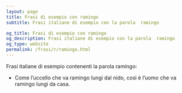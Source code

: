 ```yaml
---
layout: page
title: Frasi di esempio con ramingo 
subtitle: Frasi italiane di esempio con la parola  ramingo

og_title: Frasi di esempio con ramingo 
og_description: Frasi italiane di esempio con la parola  ramingo
og_type: website
permalink: /frasi/r/ramingo.html
---
```


Frasi italiane di esempio contenenti la parola ramingo:


- Come l’uccello che va ramingo lungi dal nido, così è l’uomo che va ramingo lungi da casa.
